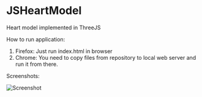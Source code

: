 # JSHeartModel
Heart model implemented in ThreeJS

How to run application:
1. Firefox: Just run index.html in browser
2. Chrome: You need to copy files from repository to local web server and run it from there.

Screenshots:

![Screenshot](../master/screenshots/screenshot.JPG)
